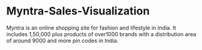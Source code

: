 # Myntra-Sales-Visualization
Myntra is an online shopping site for fashion and lifestyle in India. It includes 1,50,000 plus products of over1000 brands with a distribution area of around 9000 and more pin codes in India.
